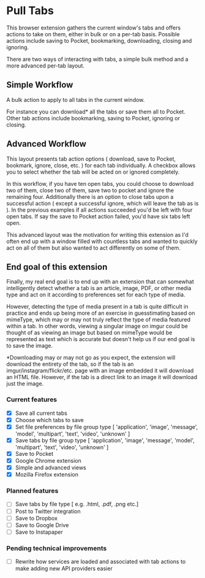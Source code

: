 # Pull Tabs

This browser extension gathers the current window's tabs and offers actions to take on them, either in bulk or on a per-tab basis. Possible actions include saving to Pocket, bookmarking, downloading, closing and ignoring.

There are two ways of interacting with tabs, a simple bulk method and a more advanced per-tab layout.

## Simple Workflow
A bulk action to apply to all tabs in the current window.

For instance you can download* all the tabs or save them all to Pocket. Other tab actions include bookmarking, saving to Pocket, ignoring or closing.

## Advanced Workflow
This layout presents tab action options ( download, save to Pocket, bookmark, ignore, close, etc. ) for each tab individually. A checkbox allows you to select whether the tab will be acted on or ignored completely.

In this workflow, if you have ten open tabs, you could choose to download two of them, close two of them, save two to pocket and ignore the remaining four. Additionally there is an option to close tabs upon a successful action ( except a successful ignore, which will leave the tab as is ). In the previous examples if all actions succeeded you'd be left with four open tabs. If say the save to Pocket action failed, you'd have six tabs left open.

This advanced layout was the motivation for writing this extension as I'd often end up with a window filled with countless tabs and wanted to quickly act on all of them but also wanted to act differently on some of them.

## End goal of this extension
Finally, my real end goal is to end up with an extension that can somewhat intelligently detect whether a tab is an article, image, PDF, or other media type and act on it according to preferences set for each type of media.

However, detecting the type of media present in a tab is quite difficult in practice and ends up being more of an exercise in guesstimating based on mimeType, which may or may not truly reflect the type of media featured within a tab. In other words, viewing a singular image on imgur could be thought of as viewing an image but based on mimeType would be represented as text which is accurate but doesn't help us if our end goal is to save the image.

*Downloading may or may not go as you expect, the extension will download the entirety of the tab, so if the tab is an imgur/instagram/flickr/etc. page with an image embedded it will download an HTML file. However, if the tab is a direct link to an image it will download just the image.

### Current features
- [x] Save all current tabs
- [x] Choose which tabs to save
- [x] Set file preferences by file group type [ 'application', 'image', 'message', 'model', 'multipart', 'text', 'video', 'unknown' ]
- [x] Save tabs by file group type [ 'application', 'image', 'message', 'model', 'multipart', 'text', 'video', 'unknown' ]
- [x] Save to Pocket
- [x] Google Chrome extension
- [x] Simple and advanced views
- [x] Mozilla Firefox extension

### Planned features
- [ ] Save tabs by file type [ e.g. .html, .pdf, .png etc.]
- [ ] Post to Twitter integration
- [ ] Save to Dropbox
- [ ] Save to Google Drive
- [ ] Save to Instapaper

### Pending technical improvements
- [ ] Rewrite how services are loaded and associated with tab actions to make adding new API providers easier